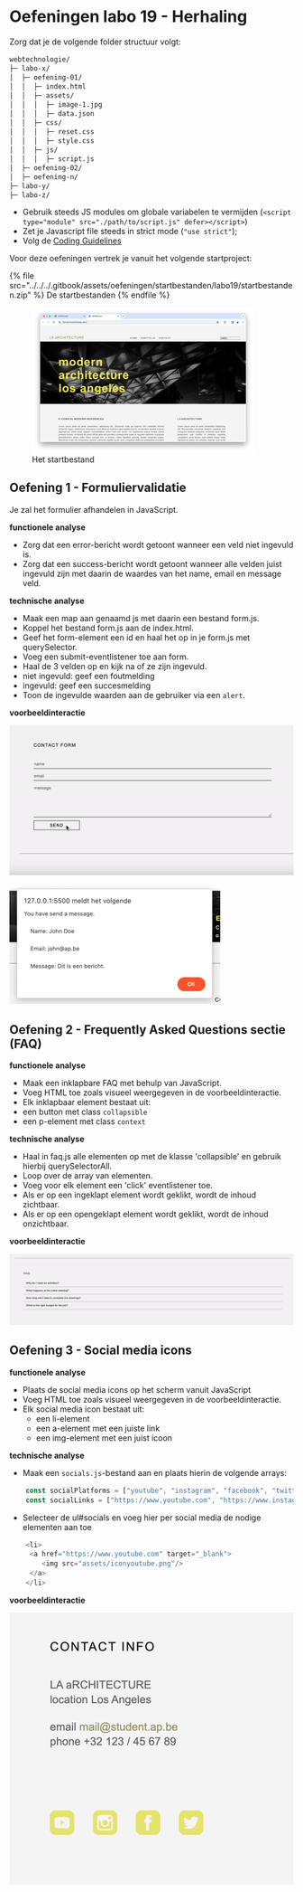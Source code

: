 # Oefeningen labo 19 - Herhaling

Zorg dat je de volgende folder structuur volgt:

```
webtechnologie/
├─ labo-x/
│  ├─ oefening-01/
│  │  ├─ index.html
│  │  ├─ assets/
│  │  │  ├─ image-1.jpg 
│  │  │  ├─ data.json 
│  │  ├─ css/
│  │  │  ├─ reset.css
│  │  │  ├─ style.css
│  │  ├─ js/
│  │  │  ├─ script.js
│  ├─ oefening-02/
│  ├─ oefening-n/
├─ labo-y/
├─ labo-z/      
```

- Gebruik steeds JS modules om globale variabelen te vermijden (`<script type="module" src="./path/to/script.js" defer></script>`)
- Zet je Javascript file steeds in strict mode (`"use strict"`);
- Volg de [Coding Guidelines](https://apwt.gitbook.io/webtechnologie/coding-guidelines)

Voor deze oefeningen vertrek je vanuit het volgende startproject:

{% file src="../../../.gitbook/assets/oefeningen/startbestanden/labo19/startbestanden.zip" %}
    De startbestanden
{% endfile %}

<figure><img src="../../../.gitbook/assets/oefeningen/resultaten/labo19/img.png" alt=""><figcaption>Het startbestand</figcaption></figure>

## Oefening 1 - Formuliervalidatie

Je zal het formulier afhandelen in JavaScript.

**functionele analyse**

* Zorg dat een error-bericht wordt getoont wanneer een veld niet ingevuld is.
* Zorg dat een success-bericht wordt getoont wanneer alle velden juist ingevuld zijn met daarin de waardes van het name, email en message veld.

**technische analyse**

* Maak een map aan genaamd js met daarin een bestand form.js.
* Koppel het bestand form.js aan de index.html.
* Geef het form-element een id en haal het op in je form.js met querySelector.
* Voeg een submit-eventlistener toe aan form.
* Haal de 3 velden op en kijk na of ze zijn ingevuld.
* niet ingevuld: geef een foutmelding
* ingevuld: geef een succesmelding
* Toon de ingevulde waarden aan de gebruiker via een `alert`.

**voorbeeldinteractie**

![form interactie](../../../.gitbook/assets/oefeningen/resultaten/labo19/form.gif)

![alert na submit](../../../.gitbook/assets/oefeningen/resultaten/labo19/form-submit.png)

## Oefening 2 - Frequently Asked Questions sectie (FAQ)

**functionele analyse**

* Maak een inklapbare FAQ met behulp van JavaScript.
* Voeg HTML toe zoals visueel weergegeven in de voorbeeldinteractie.
* Elk inklapbaar element bestaat uit:
* een button met class `collapsible`
* een p-element met class `context`

**technische analyse**

* Haal in faq.js alle elementen op met de klasse 'collapsible' en gebruik hierbij querySelectorAll.
* Loop over de array van elementen.
* Voeg voor elk element een 'click' eventlistener toe.
* Als er op een ingeklapt element wordt geklikt, wordt de inhoud zichtbaar.
* Als er op een opengeklapt element wordt geklikt, wordt de inhoud onzichtbaar.

**voorbeeldinteractie**

![FAQ resultaat](../../../.gitbook/assets/oefeningen/resultaten/labo19/faq.gif)

## Oefening 3 - Social media icons

**functionele analyse**

* Plaats de social media icons op het scherm vanuit JavaScript
* Voeg HTML toe zoals visueel weergegeven in de voorbeeldinteractie.
* Elk social media icon bestaat uit:
  * een li-element
  * een a-element met een juiste link
  * een img-element met een juist icoon

**technische analyse**

* Maak een `socials.js`-bestand aan en plaats hierin de volgende arrays:
```javascript
    const socialPlatforms = ["youtube", "instagram", "facebook", "twitter"];
    const socialLinks = ["https://www.youtube.com", "https://www.instagram.com/", "https://www.facebook.com/", "https://twitter.com/"];
```

* Selecteer de ul#socials en voeg hier per social media de nodige elementen aan toe
```javascript
    <li>
     <a href="https://www.youtube.com" target="_blank">
        <img src="assets/iconyoutube.png"/>
     </a>
    </li>
 ```

**voorbeeldinteractie**

![social media icons](../../../.gitbook/assets/oefeningen/resultaten/labo19/socials.png)
